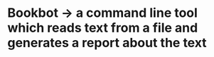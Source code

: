 # Bookbot -> a command line tool which reads text from a file and generates a report about the text
